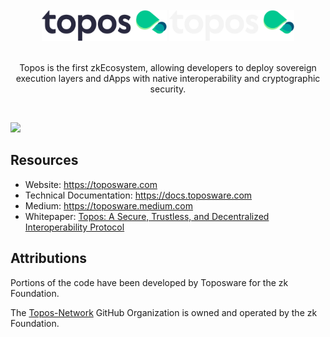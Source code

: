 <div id="top"></div>
<!-- PROJECT LOGO -->
<br />
<div align="center">

  <img src="https://raw.githubusercontent.com/topos-network/.github/main/assets/topos_logo.png#gh-light-mode-only" alt="Logo" width="200">
  <img src="https://raw.githubusercontent.com/topos-network/.github/main/assets/topos_logo_dark.png#gh-dark-mode-only" alt="Logo" width="200">

<br />
<br />

<p align="center">
Topos is the first zkEcosystem, allowing developers to deploy sovereign execution layers and dApps with native interoperability and cryptographic security.
</p>

<br />

</div>

[![](https://dcbadge.vercel.app/api/server/7HZ8F8ykBT?style=flat)](https://discord.gg/7HZ8F8ykBT)


## Resources
- Website: https://toposware.com
- Technical Documentation: https://docs.toposware.com
- Medium: https://toposware.medium.com
- Whitepaper: [Topos: A Secure, Trustless, and Decentralized
  Interoperability Protocol](https://arxiv.org/pdf/2206.03481.pdf)
  
## Attributions

Portions of the code have been developed by Toposware for the zk Foundation.

The [Topos-Network](https://github.com/topos-network) GitHub Organization is owned and operated by the zk Foundation.
